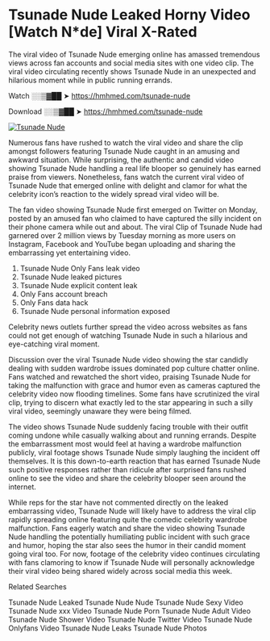 ﻿# Tsunade Nude Leaked Horny Video [Watch N*de] Viral X-Rated

The viral video of ﻿Tsunade Nude emerging online has amassed tremendous views across fan accounts and social media sites with one video clip. The viral video circulating recently shows ﻿Tsunade Nude in an unexpected and hilarious moment while in public running errands. 

Watch ░░▒▓██ ➤ https://hmhmed.com/tsunade-nude

Download ░░▒▓██ ➤ https://hmhmed.com/tsunade-nude

[![Tsunade Nude](https://i.imgur.com/dJHk4Zq.gif)](https://hmhmed.com/tsunade-nude)

Numerous fans have rushed to watch the viral video and share the clip amongst followers featuring ﻿Tsunade Nude caught in an amusing and awkward situation. While surprising, the authentic and candid video showing ﻿Tsunade Nude handling a real life blooper so genuinely has earned praise from viewers. Nonetheless, fans watch the current viral video of ﻿Tsunade Nude that emerged online with delight and clamor for what the celebrity icon’s reaction to the widely spread viral video will be.

The fan video showing ﻿Tsunade Nude first emerged on Twitter on Monday, posted by an amused fan who claimed to have captured the silly incident on their phone camera while out and about. The viral Clip of ﻿Tsunade Nude had garnered over 2 million views by Tuesday morning as more users on Instagram, Facebook and YouTube began uploading and sharing the embarrassing yet entertaining video. 

1. ﻿Tsunade Nude Only Fans leak video
2. ﻿Tsunade Nude leaked pictures
3. ﻿Tsunade Nude explicit content leak
4. Only Fans account breach
5. Only Fans data hack
6. ﻿Tsunade Nude personal information exposed

Celebrity news outlets further spread the video across websites as fans could not get enough of watching ﻿Tsunade Nude in such a hilarious and eye-catching viral moment. 

Discussion over the viral ﻿Tsunade Nude video showing the star candidly dealing with sudden wardrobe issues dominated pop culture chatter online. Fans watched and rewatched the short video, praising ﻿Tsunade Nude for taking the malfunction with grace and humor even as cameras captured the celebrity video now flooding timelines. Some fans have scrutinized the viral clip, trying to discern what exactly led to the star appearing in such a silly viral video, seemingly unaware they were being filmed.

The video shows ﻿Tsunade Nude suddenly facing trouble with their outfit coming undone while casually walking about and running errands. Despite the embarrassment most would feel at having a wardrobe malfunction publicly, viral footage shows ﻿Tsunade Nude simply laughing the incident off themselves. It is this down-to-earth reaction that has earned ﻿Tsunade Nude such positive responses rather than ridicule after surprised fans rushed online to see the video and share the celebrity blooper seen around the internet.  

While reps for the star have not commented directly on the leaked embarrassing video, ﻿Tsunade Nude will likely have to address the viral clip rapidly spreading online featuring quite the comedic celebrity wardrobe malfunction. Fans eagerly watch and share the video showing ﻿Tsunade Nude handling the potentially humiliating public incident with such grace and humor, hoping the star also sees the humor in their candid moment going viral too. For now, footage of the celebrity video continues circulating with fans clamoring to know if ﻿Tsunade Nude will personally acknowledge their viral video being shared widely across social media this week.

Related Searches

﻿Tsunade Nude Leaked
﻿Tsunade Nude Nude
﻿Tsunade Nude Sexy Video
﻿Tsunade Nude xxx Video
﻿Tsunade Nude Porn
﻿Tsunade Nude Adult Video
﻿Tsunade Nude Shower Video
﻿Tsunade Nude Twitter Video
﻿Tsunade Nude Onlyfans Video
﻿Tsunade Nude Leaks
﻿Tsunade Nude Photos